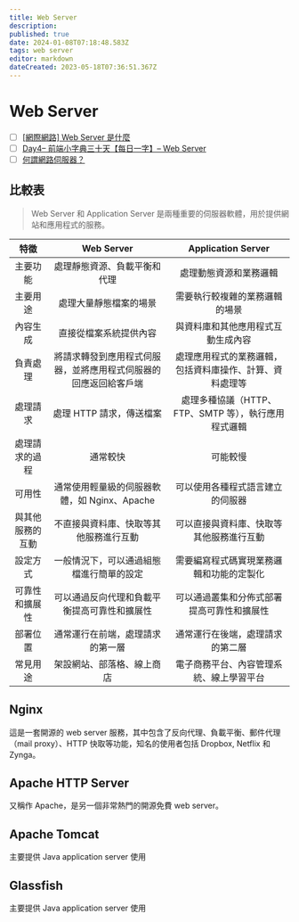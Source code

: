 ```yaml
---
title: Web Server
description: 
published: true
date: 2024-01-08T07:18:48.583Z
tags: web server
editor: markdown
dateCreated: 2023-05-18T07:36:51.367Z
---
```


# Web Server
- [ ] [[網際網路] Web Server 是什麼](https://pjchender.dev/internet/internet-webserver/)
- [ ] [Day4– 前端小字典三十天【每日一字】– Web Server](https://ithelp.ithome.com.tw/articles/10158054)
- [ ] [何謂網路伺服器？](https://developer.mozilla.org/zh-TW/docs/Learn/Common_questions/Web_mechanics/What_is_a_web_server)

## 比較表
> Web Server 和 Application Server 是兩種重要的伺服器軟體，用於提供網站和應用程式的服務。

| 特徵 | Web Server | Application Server |
|:--:|:--:|:--:|
| 主要功能 | 處理靜態資源、負載平衡和代理 | 處理動態資源和業務邏輯 |
| 主要用途 | 處理大量靜態檔案的場景 | 需要執行較複雜的業務邏輯的場景 |
| 內容生成 | 直接從檔案系統提供內容 | 與資料庫和其他應用程式互動生成內容 |
| 負責處理 | 將請求轉發到應用程式伺服器，並將應用程式伺服器的回應返回給客戶端 | 處理應用程式的業務邏輯，包括資料庫操作、計算、資料處理等 |
| 處理請求 | 處理 HTTP 請求，傳送檔案 | 處理多種協議（HTTP、FTP、SMTP 等），執行應用程式邏輯 |
| 處理請求的過程 | 通常較快 | 可能較慢 |
| 可用性 | 通常使用輕量級的伺服器軟體，如 Nginx、Apache | 可以使用各種程式語言建立的伺服器 |
| 與其他服務的互動 | 不直接與資料庫、快取等其他服務進行互動 | 可以直接與資料庫、快取等其他服務進行互動 |
| 設定方式 | 一般情況下，可以通過組態檔進行簡單的設定 | 需要編寫程式碼實現業務邏輯和功能的定製化 |
| 可靠性和擴展性 | 可以通過反向代理和負載平衡提高可靠性和擴展性 | 可以通過叢集和分佈式部署提高可靠性和擴展性 |
| 部署位置 | 通常運行在前端，處理請求的第一層 | 通常運行在後端，處理請求的第二層 |
| 常見用途 | 架設網站、部落格、線上商店 | 電子商務平台、內容管理系統、線上學習平台 |

## Nginx
這是一套開源的 web server 服務，其中包含了反向代理、負載平衡、郵件代理（mail proxy）、HTTP 快取等功能，知名的使用者包括 Dropbox, Netflix 和 Zynga。

## Apache HTTP Server
又稱作 Apache，是另一個非常熱門的開源免費 web server。

## Apache Tomcat
主要提供 Java application server 使用

## Glassfish
主要提供 Java application server 使用